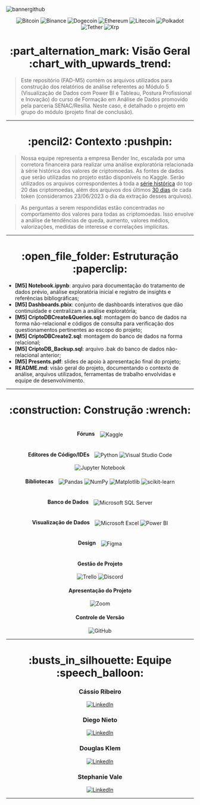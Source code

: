 ![bannergithub](https://github.com/CassioRibeiro/ProjetoFinal/assets/120439075/89aadd85-e874-4288-8009-5d2099cce9d9)

<p align="center">
  <img src="https://img.shields.io/badge/Bitcoin-000?style=for-the-badge&logo=bitcoin&logoColor=white" alt="Bitcoin">
  <img src="https://img.shields.io/badge/Binance-FCD535?style=for-the-badge&logo=binance&logoColor=white" alt="Binance">
  <img src="https://img.shields.io/badge/dogecoin-B59A30?style=for-the-badge&logo=dogecoin&logoColor=white" alt="Dogecoin">
  <img src="https://img.shields.io/badge/Ethereum-3C3C3D?style=for-the-badge&logo=Ethereum&logoColor=white" alt="Ethereum">
  <img src="https://img.shields.io/badge/Litecoin-A6A9AA?style=for-the-badge&logo=Litecoin&logoColor=white" alt="Litecoin">
  <img src="https://img.shields.io/badge/polkadot-E6007A?style=for-the-badge&logo=polkadot&logoColor=white" alt="Polkadot">
  <img src="https://img.shields.io/badge/tether-168363?style=for-the-badge&logo=tether&logoColor=white" alt="Tether">
  <img src="https://img.shields.io/badge/Xrp-black?style=for-the-badge&logo=xrp&logoColor=white" alt="Xrp">
</p>


<h1 align="center"> :part_alternation_mark: Visão Geral :chart_with_upwards_trend: </h1>

> Este repositório (FAD-M5) contém os arquivos utilizados para construção dos relatórios de análise referentes ao Módulo 5 (Visualização de Dados com Power BI e Tableau, Postura Profissional e Inovação) do curso de Formação em Análise de Dados promovido pela parceria SENAC/Resilia. Neste caso, é detalhado o projeto em grupo do módulo (projeto final de conclusão).
---
<h1 align="center"> :pencil2: Contexto :pushpin: </h1>

> Nossa equipe representa a empresa Bender Inc, escalada por uma corretora financeira para realizar uma análise exploratória relacionada à série histórica dos valores de criptomoedas. As fontes de dados que serão utilizadas no projeto estão disponíveis no Kaggle. Serão utilizados os arquivos correspondentes à toda a [série histórica](https://www.kaggle.com/datasets/klemdoug/top20coinmarketcapjune2023) do top 20 das criptomoedas, além dos arquivos dos últimos [30 dias](https://www.kaggle.com/datasets/klemdoug/top-20-crypto-last-30-days-june-2023-coinmarketcap) de cada token (consideramos 23/06/2023 o dia da extração desses arquivos).

> As perguntas a serem respondidas estão concentradas no comportamento dos valores para todas as criptomoedas. Isso envolve a análise de tendências de queda, aumento, valores médios, valorizações, medidas de interesse e correlações implícitas.

---
<h1 align="center"> :open_file_folder: Estruturação :paperclip: </h1>

* **[M5] Notebook.ipynb**: arquivo para documentação do tratamento de dados prévio, análise exploratória inicial e registro de insights e referências bibliográficas;
* **[M5] Dashboards.pbix**: conjunto de dashboards interativos que dão continuidade e centralizam a análise exploratória;
* **[M5] CriptoDBCreate&Queries.sql**: montagem do banco de dados na forma não-relacional e códigos de consulta para verificação dos questionamentos pertinentes ao escopo do projeto;
* **[M5] CriptoDBCreate2.sql**: montagem do banco de dados na forma relacional;
* **[M5] CriptoDB_Backup.sql**: arquivo .bak do banco de dados não-relacional anterior;
* **[M5] Presents.pdf**: slides de apoio à apresentação final do projeto;
* **README.md**: visão geral do projeto, documentando o contexto de análise, arquivos utilizados, ferramentas de trabalho envolvidas e equipe de desenvolvimento.

---

<h1 align="center"> :construction: Construção :wrench: </h1>

<div align="center">
  <h4 style="display: inline-block; margin-right: 10px;">Fóruns</h4>
  <img src="https://img.shields.io/badge/Kaggle-035a7d?style=for-the-badge&logo=kaggle&logoColor=white" alt="Kaggle" style="vertical-align: middle;">
</div>

<div align="center">
  <h4 style="display: inline-block; margin-right: 10px;">Editores de Código/IDEs</h4>
  <img src="https://img.shields.io/badge/python-3670A0?style=for-the-badge&logo=python&logoColor=ffdd54" alt="Python" style="vertical-align: middle;">
  <img src="https://img.shields.io/badge/Visual%20Studio%20Code-0078d7.svg?style=for-the-badge&logo=visual-studio-code&logoColor=white" alt="Visual Studio Code" style="vertical-align: middle;">
  <img src="https://img.shields.io/badge/jupyter-%23FA0F00.svg?style=for-the-badge&logo=jupyter&logoColor=white" alt="Jupyter Notebook" style="vertical-align: middle;">
</div>

<div align="center">
  <h4 style="display: inline-block; margin-right: 10px;">Bibliotecas</h4>
  <img src="https://img.shields.io/badge/pandas-%23150458.svg?style=for-the-badge&logo=pandas&logoColor=white" alt="Pandas" style="vertical-align: middle;">
  <img src="https://img.shields.io/badge/numpy-%23013243.svg?style=for-the-badge&logo=numpy&logoColor=white" alt="NumPy" style="vertical-align: middle;">
  <img src="https://img.shields.io/badge/Matplotlib-%23ffffff.svg?style=for-the-badge&logo=Matplotlib&logoColor=black" alt="Matplotlib" style="vertical-align: middle;">
  <img src="https://img.shields.io/badge/scikit--learn-%23F7931E.svg?style=for-the-badge&logo=scikit-learn&logoColor=white" alt="scikit-learn" style="vertical-align: middle;">
</div>

<div align="center">
  <h4 style="display: inline-block; margin-right: 10px;">Banco de Dados</h4>
  <img src="https://img.shields.io/badge/Microsoft%20SQL%20Server-CC2927?style=for-the-badge&logo=microsoft%20sql%20server&logoColor=white" alt="Microsoft SQL Server" style="vertical-align: middle;">
</div>

<div align="center">
  <h4 style="display: inline-block; margin-right: 10px;">Visualização de Dados</h4>
  <img src="https://img.shields.io/badge/Microsoft_Excel-217346?style=for-the-badge&logo=microsoft-excel&logoColor=white" alt="Microsoft Excel" style="vertical-align: middle;">
  <img src="https://img.shields.io/badge/power_bi-F2C811?style=for-the-badge&logo=powerbi&logoColor=black" alt="Power BI" style="vertical-align: middle;">
</div>

<div align="center">
  <h4 style="display: inline-block; margin-right: 10px;">Design</h4>
  <img src="https://img.shields.io/badge/figma-%23F24E1E.svg?style=for-the-badge&logo=figma&logoColor=white" alt="Figma" style="vertical-align: middle;">
</div>

<div align="center">
  <div>
     <h4>Gestão de Projeto</h4>
  <p align="center">
    <img src="https://img.shields.io/badge/Trello-%23026AA7.svg?style=for-the-badge&logo=Trello&logoColor=white" alt="Trello">
    <img src="https://img.shields.io/badge/Discord-%235865F2.svg?style=for-the-badge&logo=discord&logoColor=white" alt="Discord">
  </p>
</div>
  
  <div>
    <h4>Apresentação do Projeto</h4>
    <p align="center">
      <img src="https://img.shields.io/badge/Zoom-2D8CFF?style=for-the-badge&logo=zoom&logoColor=white" alt="Zoom">
    </p>
  </div>
  <div>
    <h4>Controle de Versão</h4>
    <p align="center">
      <img src="https://img.shields.io/badge/github-%23121011.svg?style=for-the-badge&logo=github&logoColor=white" alt="GitHub">
    </p>
  </div>
</div>

---
<h1 align="center"> :busts_in_silhouette: Equipe :speech_balloon: </h1>

<div align="center">
  <div>
    <h3>Cássio Ribeiro</h3>
    <a href="https://www.linkedin.com/in/cassiocpr/">
      <img src="https://img.shields.io/badge/linkedin-%230077B5.svg?style=for-the-badge&logo=linkedin&logoColor=white" alt="LinkedIn">
    </a>
    <h3>Diego Nieto</h3>
    <a href="https://www.linkedin.com/in/diego-nieto-85749ab9/">
      <img src="https://img.shields.io/badge/linkedin-%230077B5.svg?style=for-the-badge&logo=linkedin&logoColor=white" alt="LinkedIn">
    </a>
    <h3>Douglas Klem</h3>
    <a href="https://www.linkedin.com/in/klemdoug/">
      <img src="https://img.shields.io/badge/linkedin-%230077B5.svg?style=for-the-badge&logo=linkedin&logoColor=white" alt="LinkedIn">
    </a>
    <h3>Stephanie Vale</h3>
    <a href="https://www.linkedin.com/in/stephanie-ferreira1/">
      <img src="https://img.shields.io/badge/linkedin-%230077B5.svg?style=for-the-badge&logo=linkedin&logoColor=white" alt="LinkedIn">
    </a>
  </div>
</div>


___

